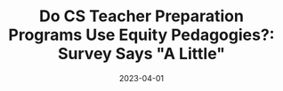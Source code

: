 ---
title: 'Do CS Teacher Preparation Programs Use Equity Pedagogies?: Survey Says "A Little"'
collection: publications
permalink: https://tinyurl.com/2ox4peul
date: 2023-04-01
venue: "AERA"
paperurl: 
citation: '<b><u>Hu, A. D.</u></b>, Heath, M. K., Yadav, A. (<i>2023</i>). Do CS Teacher Preparation Programs Use Equity Pedagogies?: Survey Says "A Little". Annual Meeting of the AERA, Chicago, IL, USA'
excerpt: ""
---
